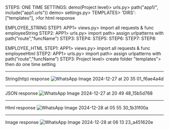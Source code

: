 STEPS:
ONE TIME SETTINGS: demo(Project level)> urls.py> path("app1/", include("app1.urls"))
                   demo> settings.py> TEMPLATES> 'DIRS': ["templates"], >for html response

EMPLOYEE_STRING 
STEP1: APP1> views.py> import all requests & func employeeString
STEP2: APP1> urls.py> import path> assign urlpatterns with path("route","funcName")
STEP3:
STEP4:
STEP5:
STEP6:
STEP7:
STEP8:

EMPLOYEE_HTML
STEP1: APP1> views.py> import all requests & func employeeHtml
STEP2: APP1> urls.py> import path> assign urlpatterns with path("route","funcName")
STEP3: Project level> create folder "templates"> then do one time setting 


************************************************************************************************************************************
String(http) response
![WhatsApp Image 2024-12-27 at 20 35 01_f6ae4a4d](https://github.com/user-attachments/assets/c457f2d3-84aa-43b0-96cf-f098ab631184)

************************************************************************************************************************************
JSON response
![WhatsApp Image 2024-12-27 at 20 49 48_15b5d768](https://github.com/user-attachments/assets/3a3eeb77-c1fa-46fc-afc2-c4045958542e)

************************************************************************************************************************************
Html response
![WhatsApp Image 2024-12-28 at 05 55 30_1b31f00a](https://github.com/user-attachments/assets/677aa5b3-9dae-45b9-bbe7-38b46317c273)

************************************************************************************************************************************
Image response
![WhatsApp Image 2024-12-28 at 06 13 23_a451620e](https://github.com/user-attachments/assets/8ca04f21-79f6-4b3b-b06a-fcc5d84011f9)
